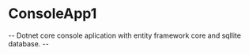# ConsoleApp1
-- Dotnet core console aplication with entity framework core and sqllite database. --
